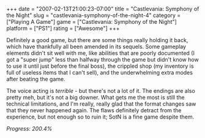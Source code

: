 +++
date = "2007-02-13T21:00:23-07:00"
title = "Castlevania: Symphony of the Night"
slug = "castlevania-symphony-of-the-night-4"
category = ["Playing A Game"]
game = ["Castlevania: Symphony of the Night"]
platform = ["PS1"]
rating = ["Awesome"]
+++

Definitely a good game, but there are some things really holding it back, which have thankfully all been amended in its sequels.  Some gameplay elements didn't sit well with me, like abilities that are poorly documented (I got a "super jump" less than halfway through the game but didn't know how to use it until just before the final boss), the crippled shop (my inventory is full of useless items that I can't sell), and the underwhelming extra modes after beating the game.

The voice acting is <i>terrible</i> - but there's not a lot of it.  The endings are also pretty meh, but it's not a big downer.  What gets me the most is still the technical limitations, and I'm really, really glad that the format changes saw that they never happened again.  The flaws definitely detract from the experience, but not enough so to ruin it; SotN is a fine game despite them.

<i>Progress: 200.4%</i>